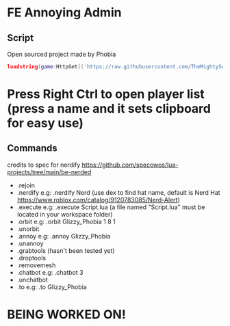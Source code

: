 # FE Annoying Admin

## Script
Open sourced project made by Phobia
```lua
loadstring(game:HttpGet(('https://raw.githubusercontent.com/TheMightySource/FE-Annoying-Admin/main/Main.lua'),true))()
```
# Press Right Ctrl to open player list (press a name and it sets clipboard for easy use)
## Commands
credits to spec for nerdify https://github.com/specowos/lua-projects/tree/main/be-nerded
 * .rejoin
 * .nerdify <hat name> e.g: .nerdify Nerd (use dex to find hat name, default is Nerd Hat https://www.roblox.com/catalog/9120783085/Nerd-Alert)
 * .execute <file name> e.g: .execute Script.lua (a file named "Script.lua" must be located in your workspace folder)
 * .orbit <full player name> <speed> <radius> <eclipse> e.g: .orbit Glizzy_Phobia 1 8 1
 * .unorbit
 * .annoy <full player name> e.g: .annoy Glizzy_Phobia
 * .unannoy
 * .grabtools (hasn't been tested yet)
 * .droptools
 * .removemesh
 * .chatbot <time per chat> e.g: .chatbot 3
 * .unchatbot
 * .to <player> e.g: .to Glizzy_Phobia
 
 # BEING WORKED ON!
